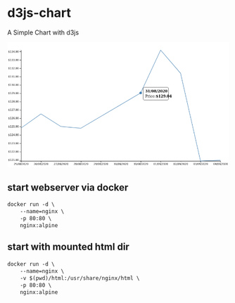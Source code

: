 # d3js-chart
A Simple Chart with d3js


![chart](d3js-chart.png)
## start webserver via docker
```shell
docker run -d \
    --name=nginx \
    -p 80:80 \
    nginx:alpine
```

## start with mounted html dir
```shell
docker run -d \
    --name=nginx \
    -v $(pwd)/html:/usr/share/nginx/html \
    -p 80:80 \
    nginx:alpine
```

